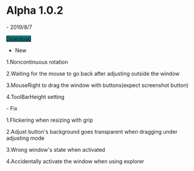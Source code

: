 
<h1 class="project-name">Alpha 1.0.2</h1>- 2019/8/7

<a href="https://mega.nz/#!2VhThaxB!BdVC4ClnvFdGWDjICBrigswOGMwMtM95AeYep5bnZQA" class="btn" style = "background-color:#157878">Download</a>

- New
<p> </p>1.Noncontinuous rotation
<p> </p>2.Waiting for the mouse to go back after adjusting outside the window
<p> </p>3.MouseRight to drag the window with buttons(expect screenshot button)
<p> </p>4.ToolBarHeight setting
<p></p>
- Fix
<p> </p>1.Flickering when resizing with grip
<p> </p>2.Adjust button's background goes transparent when dragging under adjusting mode
<p> </p>3.Wrong window's state when activated
<p> </p>4.Accidentally  activate the window when using explorer

